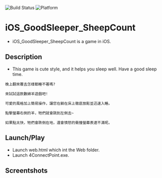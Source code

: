 ![Build Status](https://img.shields.io/badge/build-%20passing%20-brightgreen.svg)
![Platform](https://img.shields.io/badge/Platform-%20iOS%20-blue.svg)

# iOS_GoodSleeper_SheepCount 

- iOS_GoodSleeper_SheepCount is a game in iOS.

## Description

- This game is cute style, and it helps you sleep well. Have a good sleep time.

```
晚上翻來覆去怎樣都睡不著嗎? 

來試試這款數綿羊遊戲吧!

可愛的風格加上簡易操作，讓您在躺在床上徹底放鬆並迅速入睡。

點擊螢幕右側的羊，牠們就會跳到左側去~

如果點太快，牠們會跌倒在地，還會憤怒的衝撞螢幕表達不滿呢。
```

## Launch/Play

- Launch web.html which int the Web folder.
- Launch 4ConnectPoint.exe.

## Screentshots

